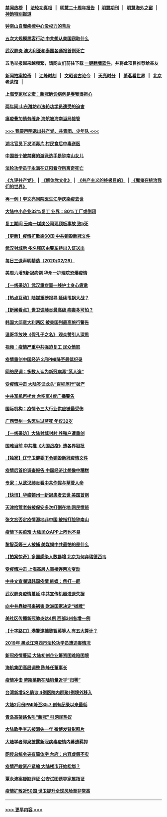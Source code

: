 #### [禁闻热榜](热点新闻.md?=0)  &nbsp;&nbsp;|&nbsp;&nbsp; [法轮功真相](https://github.com/gfw-breaker/truth/blob/master/README.md?=0) &nbsp;&nbsp;|&nbsp;&nbsp; [明慧二十周年报告](https://github.com/gfw-breaker/mh-reports/blob/master/README.md?=0) &nbsp;&nbsp;|&nbsp;&nbsp;[明慧期刊](https://github.com/gfw-breaker/mh-qikan) &nbsp;&nbsp;|&nbsp;&nbsp; [明慧海外之窗](https://github.com/gfw-breaker/mh-news/blob/master/README.md?=0) &nbsp;&nbsp;|&nbsp;&nbsp; [神韵特别报道](https://github.com/gfw-breaker/mh-news/blob/master/shenyun.md?=0)
#### [钟南山自曝疾控中心没权力的背后](../pages/nsc413/n11903401.md?t=03012202) 
#### [五次大规模黑客行动 中共想从美国窃取什么](../pages/nsc413/n11899124.md?t=03012202) 
#### [武汉肺炎 澳大利亚和泰国各通报首例死亡](../pages/nsc413/n11906995.md?t=03012202) 
#### 五毛举报越来越频繁，请网友们前往下载 [一键翻墙软件](https://github.com/gfw-breaker/ssr-accounts)，并将此项目推荐给亲友
#### [新闻拍案惊奇](https://github.com/gfw-breaker/banned-news/blob/master/pages/link4.md) &nbsp;&nbsp;|&nbsp;&nbsp; [江峰时刻](https://github.com/gfw-breaker/banned-news/blob/master/pages/link4.md) &nbsp;&nbsp;|&nbsp;&nbsp; [文昭谈古论今](https://github.com/gfw-breaker/banned-news/blob/master/pages/link4.md) &nbsp;&nbsp;|&nbsp;&nbsp; [天亮时分](https://github.com/gfw-breaker/banned-news/blob/master/pages/link4.md) &nbsp;&nbsp;|&nbsp;&nbsp; [萧茗看世界](https://github.com/gfw-breaker/banned-news/blob/master/pages/link4.md) &nbsp;&nbsp;|&nbsp;&nbsp; [北京老茶馆](https://github.com/gfw-breaker/banned-news/blob/master/pages/link4.md) &nbsp;&nbsp;|&nbsp;&nbsp; 
#### [上海专家张文宏：新冠确诊病例是零我很担心](../pages/nsc413/n11906935.md?t=03012202) 
#### [两年间 山东潍坊市法轮功学员遭受的迫害](../pages/nsc413/n11902878.md?t=03012202) 
#### [瘟疫叠加债务缠身 海航被海南当局接管](../pages/nsc413/n11906466.md?t=03012202) 
#### [>>> 我要声明退出共产党、共青团、少年队 <<<](https://github.com/begood0513/goodnews/blob/master/quit/letter.md) 
#### [湖北官员下发消毒片 村民食后中毒送医](../pages/nsc413/n11906520.md?t=03012202) 
#### [中国首个被禁赛的游泳选手是钟南山女儿](../pages/nsc413/n11906532.md?t=03012202) 
#### [法轮功学员于永满在辽阳看守所离奇死亡](../pages/nsc413/n11906047.md?t=03012202) 
#### [《九评共产党》](https://github.com/begood0513/9ping.md/blob/master/README.md) &nbsp;|&nbsp; [《解体党文化》](../../../../jtdwh.md/blob/master/README.md)  &nbsp;|&nbsp; [《共产主义的终极目的》](../../../../gczydzjmd.md/blob/master/README.md) &nbsp;|&nbsp; [《魔鬼在统治我们的世界》](../../../../mgztzwmdsj.md/blob/master/README.md) 
#### [再一例！李文亮同院医生江学庆染疫去世](../pages/nsc413/n11906396.md?t=03012202) 
#### [大陆中小企业32%复工 业界：80%工厂或倒闭](../pages/nsc413/n11906257.md?t=03012202) 
#### [复工期间 云南一煤炭公司现顶板事故 致5死](../pages/nsc413/n11903190.md?t=03012202) 
#### [【更新】疫情扩散逾60国 中共销毁新冠文件](../pages/nsc413/n11890652.md?t=03012202) 
#### [武汉封城后 多名释囚由警车持出入证送出](../pages/nsc413/n11906273.md?t=03012202) 
#### [每日三退声明精选（2020/02/29）](../pages/nsc413/n11906228.md?t=03012202) 
#### [美周六增5新冠病例 华州一护理院恐爆疫情](../pages/nsc413/n11905823.md?t=03012202) 
#### [【一线采访】武汉重症室一线护士身心疲惫](../pages/nsc413/n11906089.md?t=03012202) 
#### [【热点互动】陆媒重磅报导 延续甩锅大战？](../pages/nsc413/n11905973.md?t=03012202) 
#### [【新闻看点】世卫调肺炎最高级 病毒多可怕？](../pages/nsc413/n11905498.md?t=03012202) 
#### [韩国大邱意大利两区 被美国列最高旅行警告](../pages/nsc413/n11905944.md?t=03012202) 
#### [温哥华放映《假孔子之名》 观众赞引人深思](../pages/nsc413/n11903970.md?t=03012202) 
#### [视频：疫情严重中共强迫复工 民众愤怒](../pages/nsc413/n11905794.md?t=03012202) 
#### [疫情重创中国经济 2月PMI降至最低纪录](../pages/nsc413/n11905093.md?t=03012202) 
#### [网络民调：多数人认为新冠病毒“系人造”](../pages/nsc413/n11905778.md?t=03012202) 
#### [受疫情冲击 大陆签证龙头“百程旅行”破产](../pages/nsc413/n11905777.md?t=03012202) 
#### [中共军机再扰台 台空军4度广播警告](../pages/nsc413/n11905748.md?t=03012202) 
#### [国际机构：疫情令三大行业供应链最受伤](../pages/nsc413/n11905694.md?t=03012202) 
#### [广西贺州一名医生过劳死 年仅32岁](../pages/nsc413/n11905670.md?t=03012202) 
#### [【一线采访】大陆封城封村 养殖户遭重创](../pages/nsc413/n11905654.md?t=03012202) 
#### [国难当前 中共推《大国战疫》遭各界狠批](../pages/nsc413/n11905559.md?t=03012202) 
#### [【独家】辽宁卫健委下令销毁新冠疫情文件](../pages/nsc413/n11901418.md?t=03012202) 
#### [疫情后首份调查报告 中国经济比想像中糟糕](../pages/nsc413/n11905617.md?t=03012202) 
#### [专家：从武汉肺炎看中共作假与草菅人命](../pages/nsc413/n11905139.md?t=03012202) 
#### [【快讯】华盛顿州一新冠患者去世 美国首例](../pages/nsc413/n11905571.md?t=03012202) 
#### [天津拾荒老翁被保安多次打倒在地 网民愤怒](../pages/nsc413/n11905434.md?t=03012202) 
#### [张文宏否定疫情源地非中国 被指打脸钟南山](../pages/nsc413/n11905247.md?t=03012202) 
#### [疫情下买菜难 大陆民众APP上阵也不易](../pages/nsc413/n11905435.md?t=03012202) 
#### [黎智英等三人被捕 美媒揭中共最怕的是什么](../pages/nsc413/n11905316.md?t=03012202) 
#### [【拍案惊奇】多国感染人数暴增 北京为何弃瑞德西韦](../pages/nsc413/n11904182.md?t=03012202) 
#### [受疫情冲击 上海高层人事接连两次变动](../pages/nsc413/n11905223.md?t=03012202) 
#### [中共文宣嘲讽韩国疫情 韩媒：倒打一耙](../pages/nsc413/n11903936.md?t=03012202) 
#### [武汉肺炎疫情蔓延 中共宣传机器进退失据](../pages/nsc413/n11905198.md?t=03012202) 
#### [向中共靠拢带来祸害 欧洲国家决定“摊牌”](../pages/nsc413/n11905143.md?t=03012202) 
#### [美社区传播新冠肺炎达4例 西部3州各增一例](../pages/nsc413/n11904070.md?t=03012202) 
#### [【十字路口】港警逮捕黎智英等人 有五大算计？](../pages/nsc413/n11904225.md?t=03012202) 
#### [2019年 黑龙江鸡西市法轮功学员遭迫害情况](../pages/nsc413/n11903199.md?t=03012202) 
#### [新冠疫情蔓延 大陆初创企业筹资困难陷困境](../pages/nsc413/n11904853.md?t=03012202) 
#### [海航集团高层调整 陈峰任董事长](../pages/nsc413/n11904947.md?t=03012202) 
#### [疫情冲击 劳斯莱斯在陆销量近乎“归零”](../pages/nsc413/n11904678.md?t=03012202) 
#### [台湾新增5名确诊 4例医院内群聚1例境外移入](../pages/nsc413/n11904814.md?t=03012202) 
#### [大陆2月份PMI降至35.7 创有纪录以来最低](../pages/nsc413/n11904531.md?t=03012202) 
#### [青岛高架路名叫“新冠” 引网民热议](../pages/nsc413/n11904525.md?t=03012202) 
#### [大陆歌手李志被消失一年 微博发背影照片](../pages/nsc413/n11904539.md?t=03012202) 
#### [大陆学者郭泉披露新冠病毒疫情内幕遭羁押](../pages/nsc413/n11904689.md?t=03012202) 
#### [网传总统令夹有简体字 台府：内容虚假不实](../pages/nsc413/n11904494.md?t=03012202) 
#### [疫情严峻资产紧缩 大陆楼市开始松绑？](../pages/nsc413/n11904023.md?t=03012202) 
#### [覃永沛案疑缺罪证 公安试图诱导家属指证](../pages/nsc413/n11904487.md?t=03012202) 
#### [疫情扩散近50国 世卫提升全球风险至非常高](../pages/nsc413/n11904392.md?t=03012202) 

----
#### [ >>> 更早内容 <<< ](../indexes/nsc413-earlier.md)
